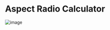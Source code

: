 # Aspect Radio Calculator

![image](https://github.com/DevZank/AspectRadioCalculator_Javascript/assets/111926496/61de7335-dc60-493d-9c6f-fea375ece6d1)
